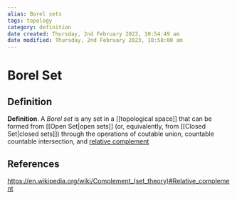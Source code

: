 ```yaml
---
alias: Borel sets
tags: topology
category: definition
date created: Thursday, 2nd February 2023, 10:54:49 am
date modified: Thursday, 2nd February 2023, 10:58:00 am
---
```

# Borel Set

## Definition

**Definition**. A _Borel set_ is any set in a [[topological space]] that can be formed from [[Open Set|open sets]] (or, equivalently, from [[Closed Set|closed sets]]) through the operations of coutable union, countable countable intersection, and [relative complement](https://en.wikipedia.org/wiki/Relative_complement)

## References

https://en.wikipedia.org/wiki/Complement_(set_theory)#Relative_complement